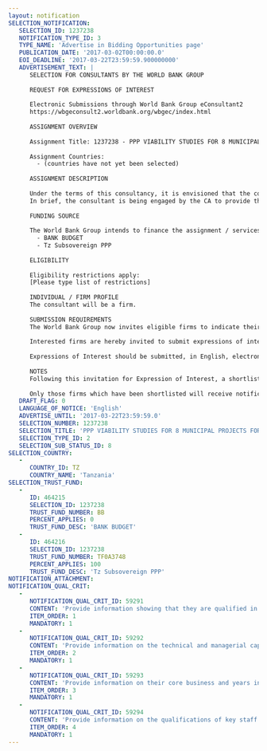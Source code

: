 ```yaml
---
layout: notification
SELECTION_NOTIFICATION: 
   SELECTION_ID: 1237238
   NOTIFICATION_TYPE_ID: 3
   TYPE_NAME: 'Advertise in Bidding Opportunities page'
   PUBLICATION_DATE: '2017-03-02T00:00:00.0'
   EOI_DEADLINE: '2017-03-22T23:59:59.900000000'
   ADVERTISEMENT_TEXT: |
      SELECTION FOR CONSULTANTS BY THE WORLD BANK GROUP
      
      REQUEST FOR EXPRESSIONS OF INTEREST
      
      Electronic Submissions through World Bank Group eConsultant2
      https://wbgeconsult2.worldbank.org/wbgec/index.html
      
      ASSIGNMENT OVERVIEW
      
      Assignment Title: 1237238 - PPP VIABILITY STUDIES FOR 8 MUNICIPAL PROJECTS
      
      Assignment Countries:
        - (countries have not yet been selected)
      
      ASSIGNMENT DESCRIPTION
      
      Under the terms of this consultancy, it is envisioned that the consultant will support the relevant Contracting Authorities (CA) and undertake studies that will consider the projects in light of the economic, legal, financial, market, socio/environmental, affordability and value for money factors. The studies will allow the CA to determine the projects viability, whether they should pursue a PPP solution for the selected facilities, and what form of PPP should be developed. 
      In brief, the consultant is being engaged by the CA to provide the CA with sufficient information to justify acceptance, modification or rejection of the proposed projects for further financing and implementation. The CA is the ultimate beneficiary and the decision making body, and each aspect of the consultants activities and deliverables will be subject to CAs review and approval. The tasks will be completed in consultation with the CA and the other relevant government agencies.
      
      FUNDING SOURCE
      
      The World Bank Group intends to finance the assignment / services described below under the following:
        - BANK BUDGET
        - Tz Subsovereign PPP
      
      ELIGIBILITY
      
      Eligibility restrictions apply:
      [Please type list of restrictions]
      
      INDIVIDUAL / FIRM PROFILE
      The consultant will be a firm. 
      
      SUBMISSION REQUIREMENTS
      The World Bank Group now invites eligible firms to indicate their interest in providing the services.  Interested firms must provide information indicating that they are qualified to perform the services (brochures, description of similar assignments, experience in similar conditions, availability of appropriate skills among staff, etc. for firms; CV and cover letter for individuals).  Please note that the total size of all attachments should be less than 5MB.  Consultants may associate to enhance their qualifications.
      
      Interested firms are hereby invited to submit expressions of interest.
      
      Expressions of Interest should be submitted, in English, electronically through World Bank Group eConsultant2 (https://wbgeconsult2.worldbank.org/wbgec/index.html)
      
      NOTES
      Following this invitation for Expression of Interest, a shortlist of qualified firms will be formally invited to submit proposals. Shortlisting and selection will be subject to the availability of funding.
      
      Only those firms which have been shortlisted will receive notification. No debrief will be provided to firms which have not been shortlisted.
   DRAFT_FLAG: 0
   LANGUAGE_OF_NOTICE: 'English'
   ADVERTISE_UNTIL: '2017-03-22T23:59:59.0'
   SELECTION_NUMBER: 1237238
   SELECTION_TITLE: 'PPP VIABILITY STUDIES FOR 8 MUNICIPAL PROJECTS FOR DAR ES SALAAM'
   SELECTION_TYPE_ID: 2
   SELECTION_SUB_STATUS_ID: 8
SELECTION_COUNTRY: 
   - 
      COUNTRY_ID: TZ
      COUNTRY_NAME: 'Tanzania'
SELECTION_TRUST_FUND: 
   - 
      ID: 464215
      SELECTION_ID: 1237238
      TRUST_FUND_NUMBER: BB
      PERCENT_APPLIES: 0
      TRUST_FUND_DESC: 'BANK BUDGET'
   - 
      ID: 464216
      SELECTION_ID: 1237238
      TRUST_FUND_NUMBER: TF0A3748
      PERCENT_APPLIES: 100
      TRUST_FUND_DESC: 'Tz Subsovereign PPP'
NOTIFICATION_ATTACHMENT: 
NOTIFICATION_QUAL_CRIT: 
   - 
      NOTIFICATION_QUAL_CRIT_ID: 59291
      CONTENT: 'Provide information showing that they are qualified in the field of the assignment.'
      ITEM_ORDER: 1
      MANDATORY: 1
   - 
      NOTIFICATION_QUAL_CRIT_ID: 59292
      CONTENT: 'Provide information on the technical and managerial capabilities of the firm.'
      ITEM_ORDER: 2
      MANDATORY: 1
   - 
      NOTIFICATION_QUAL_CRIT_ID: 59293
      CONTENT: 'Provide information on their core business and years in business.'
      ITEM_ORDER: 3
      MANDATORY: 1
   - 
      NOTIFICATION_QUAL_CRIT_ID: 59294
      CONTENT: 'Provide information on the qualifications of key staff.'
      ITEM_ORDER: 4
      MANDATORY: 1
---
```


